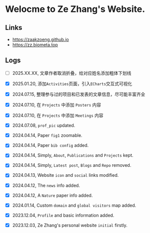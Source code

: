 # Welocme to Ze Zhang's Website.

## Links
- https://zaakzoeng.github.io
- https://zz.biometa.top

## Logs
* [ ] 2025.XX.XX, 文章作者取消折叠，给对应姓名添加粗体下划线
* [X] 2025.01.20, 添加`Activities`页面，引入`ECharts`交互式可视化
* [X] 2024.07.15, 整理参与过的项目和已发表的文章信息，尽可能丰富齐全
* [X] 2024.07.10, 在 `Projects` 中添加 `Posters` 内容
* [X] 2024.07.10, 在 `Projects` 中添加 `Meetings` 内容
* [X] 2024.07.08, `prof_pic` updated.
* [X] 2024.04.14, Paper `fig1` zoomable.
* [X] 2024.04.14, Paper `bib config` added.
* [X] 2024.04.14, Simply, `About`, `Publications` and `Projects` kept.
* [X] 2024.04.14, Simply, `Latest post`, `Blogs` and `Repo` removed.
* [X] 2024.04.13, Website `icon` and `social` links modified.
* [X] 2024.04.12, The `news` info added.
* [X] 2024.04.12, A `Nature` paper info added.
* [X] 2024.01.14, Custom `domain` and `global visitors` map added.
* [X] 2023.12.04, `Profile` and basic information added.
* [X] 2023.12.03, Ze Zhang's personal website `initial` firstly.

